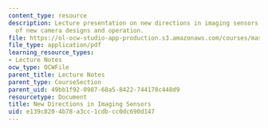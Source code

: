 ```yaml
---
content_type: resource
description: Lecture presentation on new directions in imaging sensors and examples
  of new camera designs and operation.
file: https://ol-ocw-studio-app-production.s3.amazonaws.com/courses/mas-531-computational-camera-and-photography-fall-2009/e139c8204b78a3cc1cdbcc0dc690d147_MITMAS_531F09_lec09_2b.pdf
file_type: application/pdf
learning_resource_types:
- Lecture Notes
ocw_type: OCWFile
parent_title: Lecture Notes
parent_type: CourseSection
parent_uid: 49bb1f92-0987-68a5-8422-744178c448d9
resourcetype: Document
title: New Directions in Imaging Sensors
uid: e139c820-4b78-a3cc-1cdb-cc0dc690d147
---
```

